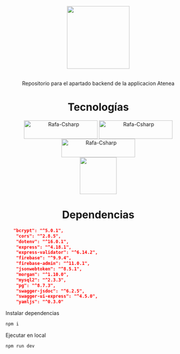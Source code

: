 <div align="center">
<img height="170em" src="https://user-images.githubusercontent.com/42653664/190839084-f30f7ba5-a157-4d53-9539-6a4d587ce2ee.png"/>
</div>
<br>
<div align="center">
<p>Repositorio para el apartado backend de la applicacion Atenea</p>
</div>

<div align="center">
<h1>Tecnologías</h1>
</div>
<div style="display: inline_block" align="center">
  <img align="center" alt="Rafa-Csharp" height="50" width="200" src="https://img.shields.io/badge/JavaScript-323330?style=for-the-badge&logo=javascript&logoColor=F7DF1E">
  <img align="center" alt="Rafa-Csharp" height="50" width="200" src="https://img.shields.io/badge/Node.js-43853D?style=for-the-badge&logo=node.js&logoColor=white">
  <img align="center" alt="Rafa-Csharp" height="50" width="200" src="https://img.shields.io/badge/Express.js-404D59?style=for-the-badge">
</div>
<div align="center">
<img height="100em" src="https://cdn.jsdelivr.net/gh/devicons/devicon/icons/firebase/firebase-plain-wordmark.svg">
</div>
<div align="center">
<h1>Dependencias</h1>
</div>

```json
   "bcrypt": "^5.0.1",
    "cors": "^2.8.5",
    "dotenv": "^16.0.1",
    "express": "^4.18.1",
    "express-validator": "^6.14.2",
    "firebase": "^9.9.4",
    "firebase-admin": "^11.0.1",
    "jsonwebtoken": "^8.5.1",
    "morgan": "^1.10.0",
    "mysql2": "^2.3.3",
    "pg": "^8.7.3",
    "swagger-jsdoc": "^6.2.5",
    "swagger-ui-express": "^4.5.0",
    "yamljs": "^0.3.0"
```

<p>Instalar dependencias</p>


```sh
npm i
```

<p>Ejecutar en local</p>

```sh
npm run dev
```

